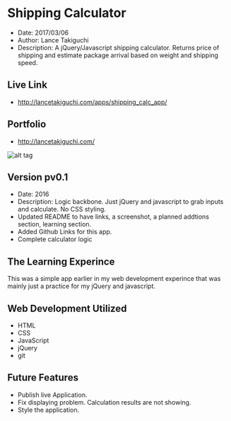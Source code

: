 # Shipping Calculator
* Date: 2017/03/06
* Author: Lance Takiguchi
* Description: A jQuery/Javascript shipping calculator. Returns 
price of shipping and estimate package arrival based on weight
and shipping speed.

## Live Link
* http://lancetakiguchi.com/apps/shipping_calc_app/
## Portfolio
* http://lancetakiguchi.com/

![alt tag](http://lancetakiguchi.com/assets/images/apps/ship_app.png?raw=true "Shipping Calculator pv0.1 | Lance Takiguchi App")

## Version pv0.1
* Date: 2016
* Description: Logic backbone. Just jQuery and javascript to grab inputs and calculate. No CSS styling.
* Updated README to have links, a screenshot, a planned addtions section, learning section.
* Added Github Links for this app.
* Complete calculator logic

## The Learning Experince
This was a simple app earlier in my web development experince
that was mainly just a practice for my jQuery and javascript.

## Web Development Utilized 
* HTML
* CSS
* JavaScript
* jQuery
* git

## Future Features
* Publish live Application.
* Fix displaying problem. Calculation results are not showing.
* Style the application.
